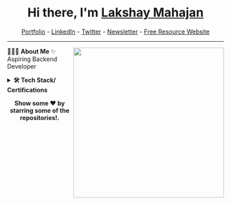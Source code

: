 <h1 align="center"> Hi there, I'm <a href="https://lakshaymahajan.com/">Lakshay Mahajan</a> </h1>

<!--- Adding Header Elements -->
<p align="center">
  <a href="https://lakshaymahajan.com/">Portfolio</a> -
  <a href="https://www.linkedin.com/in/lakshaymahajan25">LinkedIn</a> - 
  <a href="https://x.com/lakshay2224">Twitter</a> -
  <a href="https://lakshays-newsletter-73ba50.beehiiv.com/">Newsletter</a> -
  <a href="https://resources.lakshaymahajan.com/">Free Resource Website</a>
</p>

-----------------------------------------------------------
👨🏻‍💻 **About Me**<img src="https://raw.githubusercontent.com/sanjay-kv/sanjay-kv/main/Assets/illustration.png" min-width="300px" max-width="300px" width="350px" align="right"> 
✨ Aspiring Backend Developer <br>
<!--- Adding Tech Stack open Section -->

<details>	
 <summary><b>🛠 Tech Stack/ Certifications</b></summary><br>
Languages: <img src="https://img.shields.io/badge/-HTML5-DE5934?logo=HTML5&logoColor=white&style=flat">&nbsp;
<img src="https://img.shields.io/badge/-CSS3-2275B2?logo=CSS3&logoColor=white&style=flat"> &nbsp; <br>
<!-- Frameworks and Libraries: <!--- Frameworks and Libraries goes here -->
Tools and Platforms: <img src="https://img.shields.io/badge/-Git-orange?logo=Git&logoColor=white&style=flat">&nbsp;
<img src="https://img.shields.io/badge/-Visual%20Studio%20Code-25AEF4?logo=visualstudio&logoColor=white&style=flat">&nbsp; <br>
Operating Systems: <img src="https://img.shields.io/badge/-Windows-0F7BCF?logo=Windows&logoColor=white&style=flat">&nbsp;

<!--- ## Certification Badges 🪶  --->
<!--- <div style='display:flex; align-items:center; gap: 10px;' align='center'>
<a href="https://badgr.com/public/assertions/4mL2m9QYQC-al832vETmGw?identity__email=sanjay.kanakkotviswanathan@students.mq.edu.au">
</div>  --->
</details> 


<!--- 2nd Section on GitHub Analytics --->
  <!---<summary><b>⚙️ GitHub Analytics</b></summary> --->
<!--_ <a href="https://github.com/lakshay2425">
   <img height="155em" src="" alt="Lakshay Mahajan github stats" />
    <img height="155em" src="" alt="Lakshay Mahajan github stats" />
<br> -_->
     

<!--- 3rd Section on Recent Projects -->

 <!--- <details> --->	
<!---     <summary><b>📚 Recent Projects/ Activity</b></summary><br>
  ✨ [Twitter Tweets Scrapping and Sentiment Analysis](https://github.com/sanjay-kv/Twitter-Tweet-Analysis)<br>
 --->
    
  <!--START_SECTION:activity-->
<!-- 1. 🎉 Merged PR [#3](https://github.com/sanjay-kv/sanjay-kv/pull/3) in [sanjay-kv/sanjay-kv](https://github.com/sanjay-kv/sanjay-kv)
2. 💪 Opened PR [#3](https://github.com/sanjay-kv/sanjay-kv/pull/3) in [sanjay-kv/sanjay-kv](https://github.com/sanjay-kv/sanjay-kv)
  <!--END_SECTION:activity-->
  <!--- </details> ---> 

<!--- Footer Stats - Adding the Social Media Status count-->
 <!---<p align="left">  </p> --->


<!--
<a href=""><img src="https://img.shields.io/github/followers/sanjay-kv?style=social"></a>
-->
<p align="center">
<b> Show some ❤️ by starring some of the repositories!.</p> </div>
<!--- Footer End -->
<!--- Body End -->
